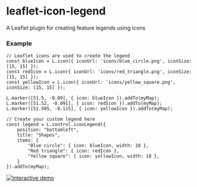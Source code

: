 # leaflet-icon-legend
A Leaflet plugin for creating feature legends using icons

### Example
```
// Leaflet icons are used to create the legend
const blueIcon = L.icon({ iconUrl: 'icons/blue_circle.png', iconSize: [15, 15] });
const redIcon = L.icon({ iconUrl: 'icons/red_triangle.png', iconSize: [15, 15] });
const yellowIcon = L.icon({ iconUrl: 'icons/yellow_square.png', iconSize: [15, 15] });

L.marker([51.5, -0.09], { icon: blueIcon }).addTo(myMap);
L.marker([51.52, -0.091], { icon: redIcon }).addTo(myMap);
L.marker([51.505, -0.115], { icon: yellowIcon }).addTo(myMap);

// Create your custom legend here
const legend = L.control.iconLegend({
    position: "bottomleft",
    title: "Shapes",
    items: {
        "Blue circle": { icon: blueIcon, width: 18 },
        "Red triangle": { icon: redIcon },
        "Yellow square": { icon: yellowIcon, width: 18 },
    }
}).addTo(myMap);
```
<a href="https://aazuspan.github.io/leaflet-icon-legend/demo/index.html"><img src="https://i.imgur.com/UIgLgko.jpg" title="Interactive demo" /></a>

